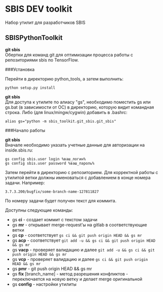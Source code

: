 SBIS DEV toolkit
================

Набор утилит для разработчиков SBIS

SBISPythonToolkit
-----------------

**git sbis**  
Обертки для команд git для оптимизации процесса работы с репозиториями sbis
по TensorFlow.

###Установка

Перейти в директорию python_tools, а затем выполнить:
```
python setup.py install
```

**git sbis**  
Для доступа к утилите по алиасу "gs", необходимо поместить
gs или gs.bat (в зависимости от ОС) в директорию, которую видит командная строка.
Либо (для linux/mingw/cygwin) добавить в .bashrc:
```
alias gs="python -m sbis_toolkit.git_sbis.git_sbis"
```

###Начало работы

**git sbis**  
Вначале необходимо указать учетные данные для авторизации на inside.sbis.ru:

```
gs config sbis.user login %ваш_логин%  
gs config sbis.user password %ваш_пароль%  
```

Затем перейти в директорию с репозиторием.
Для корректной работы с утилитой ветки должны именоваться с добавлением в конце номера задачи.
Например:

```
3.7.3.200/bugfix/some-branch-name-127811827
```

По номеру задачи будет получен текст для коммита.

Доступны следующие команды:

 - gs **ci** - создает коммит с текстом задачи
 - gs **mr** - открывает merge-request'ы на gitlab в соответствующие ветки
 - gs **cp** - соответствует ```gs ci && git push origin HEAD && gs mr```
 - gs **acp** - соответствует ```git add -u && gs ci && git push origin HEAD && gs mr```
 - gs **vacp** - проверяет валидацию и далее ```git add -u && gs ci && git push origin HEAD && gs mr```
 - gs **vcp** - проверяет валидацию и далее ```gs ci && git push origin HEAD && gs mr```
 - gs **pmr** - git push origin HEAD && gs mr
 - gs **fix** [branch_name] - метод разрешения конфликтов - переключается на новую ветку и делает merge оригинальной
 - gs **config** - настройки утилиты

